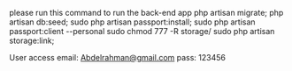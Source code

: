 please run this command to run the back-end app
    php artisan migrate;
    php artisan db:seed;
    sudo php artisan passport:install; sudo php artisan passport:client --personal
    sudo chmod 777 -R storage/
    sudo php artisan storage:link;

User access 
email: Abdelrahman@gmail.com
pass: 123456